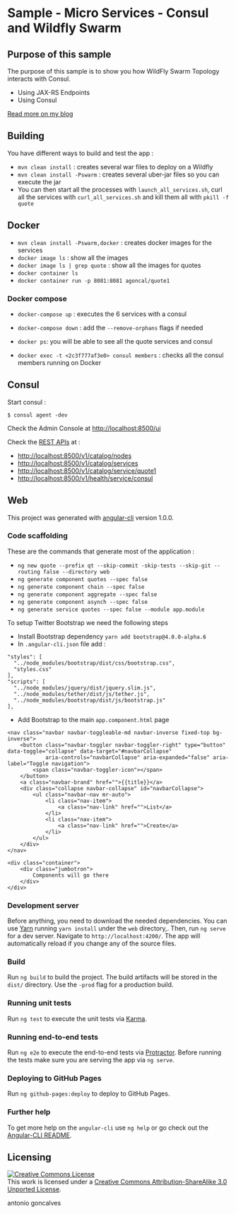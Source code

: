 # Sample - Micro Services - Consul and Wildfly Swarm

## Purpose of this sample

The purpose of this sample is to show you how WildFly Swarm Topology interacts with Consul.

* Using JAX-RS Endpoints
* Using Consul

[Read more on my blog](http://antoniogoncalves.org/2011/01/12/bootstrapping-cdi-in-several-environments/)

## Building

You have different ways to build and test the app : 

* `mvn clean install` : creates several war files to deploy on a Wildfly 
* `mvn clean install -Pswarm` : creates several uber-jar files so you can execute the jar 
* You can then start all the processes with `launch_all_services.sh`, curl all the services with `curl_all_services.sh` and kill them all with `pkill -f quote`

## Docker

* `mvn clean install -Pswarm,docker` : creates docker images for the services 
* `docker image ls` : show all the images
* `docker image ls | grep quote` : show all the images for quotes
* `docker container ls`
* `docker container run -p 8081:8081 agoncal/quote1`

### Docker compose

* `docker-compose up` : executes the 6 services with a consul
* `docker-compose down` : add the `--remove-orphans` flags if needed

* `docker ps`: you will be able to see all the quote services and consul
* `docker exec -t <2c3f777af3e0> consul members` : checks all the consul members running on Docker 


## Consul

Start consul :

    $ consul agent -dev

Check the Admin Console at [http://localhost:8500/ui]()

Check the [REST APIs](https://www.consul.io/docs/agent/http.html) at :

* [http://localhost:8500/v1/catalog/nodes]()
* [http://localhost:8500/v1/catalog/services]()
* [http://localhost:8500/v1/catalog/service/quote1]()
* [http://localhost:8500/v1/health/service/consul]()

## Web

This project was generated with [angular-cli](https://github.com/angular/angular-cli) version 1.0.0.

### Code scaffolding

These are the commands that generate most of the application : 

* `ng new quote --prefix qt --skip-commit -skip-tests --skip-git --routing false --directory web`
* `ng generate component quotes --spec false`
* `ng generate component chain --spec false`
* `ng generate component aggregate --spec false`
* `ng generate component asynch --spec false`
* `ng generate service quotes --spec false --module app.module`

To setup Twitter Bootstrap we need the following steps

* Install Bootstrap dependency `yarn add bootstrap@4.0.0-alpha.6`
* In `.angular-cli.json` file add :

```
"styles": [
  "../node_modules/bootstrap/dist/css/bootstrap.css",
  "styles.css"
],
"scripts": [
  "../node_modules/jquery/dist/jquery.slim.js",
  "../node_modules/tether/dist/js/tether.js",
  "../node_modules/bootstrap/dist/js/bootstrap.js"
],
```

* Add Bootstrap to the main `app.component.html` page

```
<nav class="navbar navbar-toggleable-md navbar-inverse fixed-top bg-inverse">
    <button class="navbar-toggler navbar-toggler-right" type="button" data-toggle="collapse" data-target="#navbarCollapse"
            aria-controls="navbarCollapse" aria-expanded="false" aria-label="Toggle navigation">
        <span class="navbar-toggler-icon"></span>
    </button>
    <a class="navbar-brand" href="">{{title}}</a>
    <div class="collapse navbar-collapse" id="navbarCollapse">
        <ul class="navbar-nav mr-auto">
            <li class="nav-item">
                <a class="nav-link" href="">List</a>
            </li>
            <li class="nav-item">
                <a class="nav-link" href="">Create</a>
            </li>
        </ul>
    </div>
</nav>

<div class="container">
    <div class="jumbotron">
        Components will go there
    </div>
</div>
```

### Development server

Before anything, you need to download the needed dependencies. You can use [Yarn](https://yarnpkg.com/) running `yarn install` under the `web` directory,. Then, run `ng serve` for a dev server. Navigate to `http://localhost:4200/`. The app will automatically reload if you change any of the source files.

### Build

Run `ng build` to build the project. The build artifacts will be stored in the `dist/` directory. Use the `-prod` flag for a production build.

### Running unit tests

Run `ng test` to execute the unit tests via [Karma](https://karma-runner.github.io).

### Running end-to-end tests

Run `ng e2e` to execute the end-to-end tests via [Protractor](http://www.protractortest.org/).
Before running the tests make sure you are serving the app via `ng serve`.

### Deploying to GitHub Pages

Run `ng github-pages:deploy` to deploy to GitHub Pages.

### Further help

To get more help on the `angular-cli` use `ng help` or go check out the [Angular-CLI README](https://github.com/angular/angular-cli/blob/master/README.md).

## Licensing

<a rel="license" href="http://creativecommons.org/licenses/by-sa/3.0/"><img alt="Creative Commons License" style="border-width:0" src="http://i.creativecommons.org/l/by-sa/3.0/88x31.png" /></a><br />This work is licensed under a <a rel="license" href="http://creativecommons.org/licenses/by-sa/3.0/">Creative Commons Attribution-ShareAlike 3.0 Unported License</a>.

<div class="footer">
    <span class="footerTitle"><span class="uc">a</span>ntonio <span class="uc">g</span>oncalves</span>
</div>
